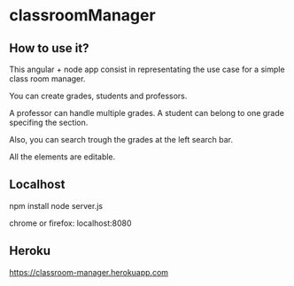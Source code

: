 # classroomManager

## How to use it?
  This angular + node app consist in representating the use case
  for a simple class room manager.

  You can create grades, students and professors.

  A professor can handle multiple grades.
  A student can belong to one grade specifing the section.

  Also, you can search trough the grades at the left search bar.

  All the elements are editable.

## Localhost
  npm install
  node server.js

  chrome or firefox: localhost:8080

## Heroku

https://classroom-manager.herokuapp.com